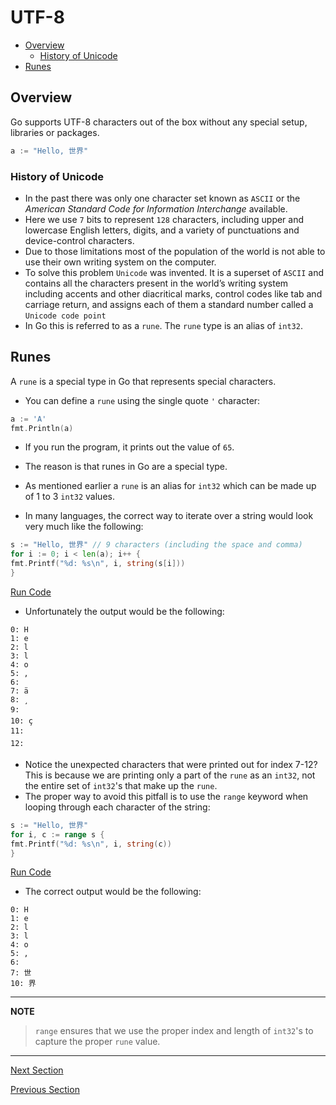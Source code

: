 # UTF-8

- [Overview](#overview)
    - [History of Unicode](#history-of-unicode)
- [Runes](#runes)

## Overview

Go supports UTF-8 characters out of the box without any special setup, libraries or packages.

```go
a := "Hello, 世界"
```

### History of Unicode

- In the past there was only one character set known as `ASCII` or the _American Standard Code for Information
  Interchange_ available.
- Here we use `7` bits to represent `128` characters, including upper and lowercase English letters, digits, and a
  variety of punctuations and device-control characters.
- Due to those limitations most of the population of the world is not able to use their own writing system on the
  computer.
- To solve this problem `Unicode` was invented. It is a superset of `ASCII` and contains all the characters present in
  the world’s writing system including accents and other diacritical marks, control codes like tab and carriage return,
  and assigns each of them a standard number called a `Unicode code point`
- In Go this is referred to as a `rune`. The `rune` type is an alias of `int32`.

## Runes

A `rune` is a special type in Go that represents special characters.

- You can define a `rune` using the single quote `'` character:

```go
a := 'A'
fmt.Println(a)
```

- If you run the program, it prints out the value of `65`.
- The reason is that runes in Go are a special type.
- As mentioned earlier a `rune` is an alias for `int32` which can be made up of 1 to 3 `int32` values.


- In many languages, the correct way to iterate over a string would look very much like the following:

```go
s := "Hello, 世界" // 9 characters (including the space and comma)
for i := 0; i < len(a); i++ {
fmt.Printf("%d: %s\n", i, string(s[i]))
}
```

[Run Code](https://play.golang.org/p/DGWCQ1CBq1m)

- Unfortunately the output would be the following:

```
0: H
1: e
2: l
3: l
4: o
5: ,
6:  
7: ä
8: ¸
9: 
10: ç
11: 
12: 
```

- Notice the unexpected characters that were printed out for index 7-12? This is because we are printing only a part of
  the `rune` as an `int32`, not the entire set of `int32`'s that make up the `rune`.
- The proper way to avoid this pitfall is to use the `range` keyword when looping through each character of the string:

```go
s := "Hello, 世界"
for i, c := range s {
fmt.Printf("%d: %s\n", i, string(c))
}
```

[Run Code](https://play.golang.org/p/A0kEtEBhKOM)

- The correct output would be the following:

```
0: H
1: e
2: l
3: l
4: o
5: ,
6:  
7: 世
10: 界
```

---
__NOTE__

> `range` ensures that we use the proper index and length of `int32`'s to capture the proper `rune` value.
---

[Next Section](10-constants.md)

[Previous Section](07-printing.md)